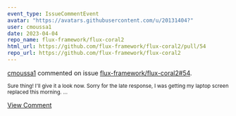 ```yaml
---
event_type: IssueCommentEvent
avatar: "https://avatars.githubusercontent.com/u/20131404?"
user: cmoussa1
date: 2023-04-04
repo_name: flux-framework/flux-coral2
html_url: https://github.com/flux-framework/flux-coral2/pull/54
repo_url: https://github.com/flux-framework/flux-coral2
---
```


<a href='https://github.com/cmoussa1' target='_blank'>cmoussa1</a> commented on issue <a href='https://github.com/flux-framework/flux-coral2/pull/54' target='_blank'>flux-framework/flux-coral2#54</a>.

<small>Sure thing! I'll give it a look now. Sorry for the late response, I was getting my laptop screen replaced this morning. ...</small>

<a href='https://github.com/flux-framework/flux-coral2/pull/54' target='_blank'>View Comment</a>
